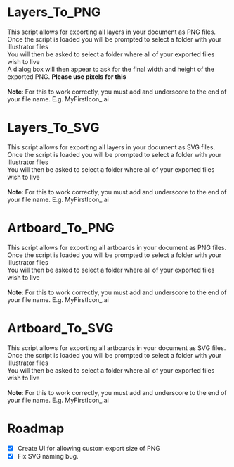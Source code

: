 # Layers_To_PNG
This script allows for exporting all layers in your document as PNG files.<br>
Once the script is loaded you will be prompted to select a folder with your illustrator files<br>
You will then be asked to select a folder where all of your exported files wish to live<br>
A dialog box will then appear to ask for the final width and height of the exported PNG. <b>Please use pixels for this</b><br>
<br>
<b>Note</b>: For this to work correctly, you must add and underscore to the end of your file name. E.g. MyFirstIcon_.ai



# Layers_To_SVG
This script allows for exporting all layers in your document as SVG files.<br>
Once the script is loaded you will be prompted to select a folder with your illustrator files<br>
You will then be asked to select a folder where all of your exported files wish to live<br>
<br>
<b>Note</b>: For this to work correctly, you must add and underscore to the end of your file name. E.g. MyFirstIcon_.ai


# Artboard_To_PNG
This script allows for exporting all artboards in your document as PNG files.<br>
Once the script is loaded you will be prompted to select a folder with your illustrator files<br>
You will then be asked to select a folder where all of your exported files wish to live<br>
<br>
<b>Note</b>: For this to work correctly, you must add and underscore to the end of your file name. E.g. MyFirstIcon_.ai

# Artboard_To_SVG
This script allows for exporting all artboards in your document as SVG files.<br>
Once the script is loaded you will be prompted to select a folder with your illustrator files<br>
You will then be asked to select a folder where all of your exported files wish to live<br>
<br>
<b>Note</b>: For this to work correctly, you must add and underscore to the end of your file name. E.g. MyFirstIcon_.ai

# Roadmap
- [x] Create UI for allowing custom export size of PNG
- [x] Fix SVG naming bug.
